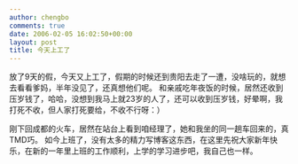 ```yaml
---
author: chengbo
comments: true
date: 2006-02-05 16:02:50+00:00
layout: post
title: 今天上工了
---
```


放了9天的假，今天又上工了，假期的时候还到贵阳去走了一遭，没啥玩的，就想去看看爹妈，半年没见了，还真想他们呢。 和亲戚吃年夜饭的时候，居然还收到压岁钱了，哈哈，没想到我马上就23岁的人了，还可以收到压岁钱，好晕啊，我打死不收，但人家打死要给，不收不行呀：）

刚下回成都的火车，居然在站台上看到咱经理了，她和我坐的同一趟车回来的，真TMD巧。 如今上班了，没有太多的精力写博客这东西，在这里先祝大家新年快乐，在新的一年里上班的工作顺利，上学的学习进步吧，我自己也一样。

